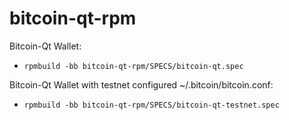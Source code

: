 bitcoin-qt-rpm
==============

Bitcoin-Qt Wallet:

 - `rpmbuild -bb bitcoin-qt-rpm/SPECS/bitcoin-qt.spec`
 
Bitcoin-Qt Wallet with testnet configured ~/.bitcoin/bitcoin.conf:

 - `rpmbuild -bb bitcoin-qt-rpm/SPECS/bitcoin-qt-testnet.spec`
 
